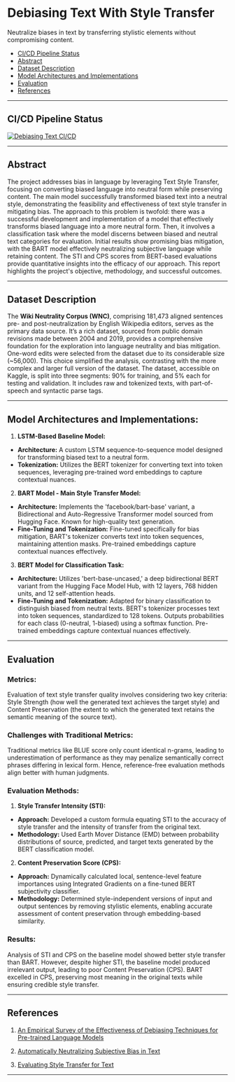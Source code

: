 # Debiasing Text With Style Transfer
Neutralize biases in text by transferring stylistic elements without compromising content.

- [CI/CD Pipeline Status](#cicd-pipeline-status)
- [Abstract](#abstract)
- [Dataset Description](#dataset-description)
- [Model Architectures and Implementations](#model-architectures-and-implementations)
- [Evaluation](#evaluation)
- [References](#references)

***

## CI/CD Pipeline Status

[![Debiasing Text CI/CD](https://github.com/RU-Insane/Debiasing-Text-With-Style-Transfer/actions/workflows/pipeline.yml/badge.svg?branch=main)](https://github.com/RU-Insane/Debiasing-Text-With-Style-Transfer/actions/workflows/pipeline.yml)

***

## Abstract

The project addresses bias in language by leveraging Text Style Transfer, focusing on converting biased language into neutral form while preserving content. The main model successfully transformed biased text into a neutral style, demonstrating the feasibility and effectiveness of text style transfer in mitigating bias. The approach to this problem is twofold: there was a successful development and implementation of a model that effectively transforms biased language into a more neutral form. Then, it involves a classification task where the model discerns between biased and neutral text categories for evaluation. Initial results show promising bias mitigation, with the BART model effectively neutralizing subjective language while retaining content. The STI and CPS scores from BERT-based evaluations provide quantitative insights into the efficacy of our approach. This report highlights the project's objective, methodology, and successful outcomes.

***

## Dataset Description

The **Wiki Neutrality Corpus (WNC)**, comprising 181,473 aligned sentences pre- and post-neutralization by English Wikipedia editors, serves as the primary data source. It’s a rich dataset, sourced from public domain revisions made between 2004 and 2019, provides a comprehensive foundation for the exploration into language neutrality and bias mitigation. One-word edits were selected from the dataset due to its considerable size (~56,000). This choice simplified the analysis, contrasting with the more complex and larger full version of the dataset. The dataset, accessible on Kaggle, is split into three segments: 90% for training, and 5% each for testing and validation. It includes raw and tokenized texts, with part-of-speech and syntactic parse tags.

***

## Model Architectures and Implementations:

  1. **LSTM-Based Baseline Model:**

  - **Architecture:** A custom LSTM sequence-to-sequence model designed for transforming biased text to a neutral form.
  - **Tokenization:** Utilizes the BERT tokenizer for converting text into token sequences, leveraging pre-trained word embeddings to capture contextual nuances.

  2. **BART Model - Main Style Transfer Model:**

  - **Architecture:** Implements the 'facebook/bart-base' variant, a Bidirectional and Auto-Regressive Transformer model sourced from Hugging Face. Known for high-quality text generation.
  - **Fine-Tuning and Tokenization:** Fine-tuned specifically for bias mitigation, BART's tokenizer converts text into token sequences, maintaining attention masks. Pre-trained embeddings capture contextual nuances effectively.

  3. **BERT Model for Classification Task:**

  - **Architecture:** Utilizes 'bert-base-uncased,' a deep bidirectional BERT variant from the Hugging Face Model Hub, with 12 layers, 768 hidden units, and 12 self-attention heads.
  - **Fine-Tuning and Tokenization:** Adapted for binary classification to distinguish biased from neutral texts. BERT's tokenizer processes text into token sequences, standardized to 128 tokens. Outputs probabilities for each class (0-neutral, 1-biased) using a softmax function. Pre-trained embeddings capture contextual nuances effectively.

***

## Evaluation

### Metrics:
Evaluation of text style transfer quality involves considering two key criteria: Style Strength (how well the generated text achieves the target style) and Content Preservation (the extent to which the generated text retains the semantic meaning of the source text).

### Challenges with Traditional Metrics:
Traditional metrics like BLUE score only count identical n-grams, leading to underestimation of performance as they may penalize semantically correct phrases differing in lexical form. Hence, reference-free evaluation methods align better with human judgments.

### Evaluation Methods:

  1. **Style Transfer Intensity (STI):**

  - **Approach:** Developed a custom formula equating STI to the accuracy of style transfer and the intensity of transfer from the original text.
  - **Methodology:** Used Earth Mover Distance (EMD) between probability distributions of source, predicted, and target texts generated by the BERT classification model.

  2. **Content Preservation Score (CPS):**
  
  - **Approach:** Dynamically calculated local, sentence-level feature importances using Integrated Gradients on a fine-tuned BERT subjectivity classifier.
  - **Methodology:** Determined style-independent versions of input and output sentences by removing stylistic elements, enabling accurate assessment of content preservation through embedding-based similarity.

### Results:
Analysis of STI and CPS on the baseline model showed better style transfer than BART. However, despite higher STI, the baseline model produced irrelevant output, leading to poor Content Preservation (CPS). BART excelled in CPS, preserving most meaning in the original texts while ensuring credible style transfer.

***

## References

1. [An Empirical Survey of the Effectiveness of Debiasing Techniques for
Pre-trained Language Models](https://arxiv.org/pdf/2110.08527.pdf)

2. [Automatically Neutralizing Subjective Bias in Text](https://arxiv.org/pdf/1911.09709.pdf)

3. [Evaluating Style Transfer for Text](https://arxiv.org/pdf/1904.02295.pdf)

***
